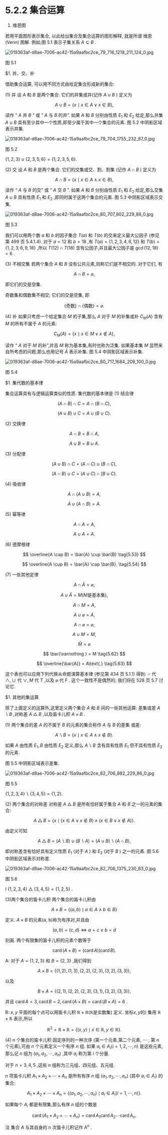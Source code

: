 # 5.2.2 集合运算

1. 维恩图

若用平面图形表示集合, 以此给出集合及集合运算的图形解释, 就是所谓 维恩 (Venn) 图解. 例如,图 5.1 表示子集关系 $A \subseteq  B$ .

![019363af-d8ae-7006-ac42-15a9aafbc2ce_79_716_1219_211_124_0.jpg](/images/019363af-d8ae-7006-ac42-15a9aafbc2ce_79_716_1219_211_124_0.jpg)

图 5.1

$1. 并、交、补

借助集合运算, 可以用不同方式由给定集合形成新的集合:

(1) 并 设 $A$ 和 $B$ 是两个集合. 它们的并集或并(记作 $A \cup  B$ ) 定义为

$$
A \cup  B = \{ x \mid  x \in  A \vee  x \in  B\} , \tag{5.39}
$$

读作 “ $A$ 并 $B$ ” 或 “ $A$ 与 $B$ 的并”. 如果 $A$ 和 $B$ 分别由性质 ${E}_{1}$ 和 ${E}_{2}$ 给定,那么并集 $A \cup  B$ 具有至少其中一个性质,即至少属于其中一个集合的元素. 图 5.2 中阴影区域表示并集.

![019363af-d8ae-7006-ac42-15a9aafbc2ce_79_704_1755_232_87_0.jpg](/images/019363af-d8ae-7006-ac42-15a9aafbc2ce_79_704_1755_232_87_0.jpg)

图 5.2

$\{ 1,2,3\}  \cup  \{ 2,3,5,6\}  = \{ 1,2,3,5,6\} .$

(2) 交 设 $A$ 和 $B$ 是两个集合. 它们的交集或交、割、割集 (记作 $A \cap  B$ ) 定义为

$$
A \cap  B = \{ x \mid  x \in  A \land  x \in  B\} , \tag{5.40}
$$

读作 “ $A$ 与 $B$ 的交” 或 “ $A$ 交 $B$ ”. 如果 $A$ 和 $B$ 分别由性质 ${E}_{1}$ 和 ${E}_{2}$ 给定,那么交集 $A \cup  B$ 具有性质 ${E}_{1}$ 和 ${E}_{2}$ ,即同时属于这两个集合的元素. 图 5.3 中阴影区域表示交集.

![019363af-d8ae-7006-ac42-15a9aafbc2ce_80_707_802_229_86_0.jpg](/images/019363af-d8ae-7006-ac42-15a9aafbc2ce_80_707_802_229_86_0.jpg)

图 5.3

我们可以用两个数 $a$ 和 $b$ 的因子集合 $T\left( a\right)$ 和 $T\left( b\right)$ 的交来定义最大公因子 (参见第 499 页 5.4.1.4). 对于 $a = {12}$ 和 $b = {18}$ ,有 $T\left( a\right)  = \{ 1,2,3,4,6,{12}\}$ 和 $T\left( b\right)  = \{ 1,2,3,6,9,{18}\}$ ,所以 $T\left( {12}\right)  \cap  T\left( {18}\right)$ 含有公因子,并且最大公因子是 $\gcd \left( {{12},{18}}\right)  = 6$ .

(3) 不相交集 若两个集合 $A$ 和 $B$ 没有公共元素,则称它们是不相交的. 对于它们, 有

$$
A \cap  B = \varnothing , \tag{5.41}
$$

即它们的交是空集.

奇数集和偶数集不相交; 它们的交是空集, 即

$$
\{ \text{奇数}\}  \cap  \{ \text{偶数}\}  = \varnothing \text{.}
$$

(4) 补 如果只考虑一个给定集合 $M$ 的子集,那么 $A$ 对于 $M$ 的补集或补 ${C}_{M}\left( A\right)$ 含有 $M$ 的所有不属于 $A$ 的元素:

$$
{C}_{M}\left( A\right)  = \{ x \mid  x \in  M \vee  x \notin  A\} , \tag{5.42}
$$

读作 “ $A$ 对于 $M$ 的补”,并且 $M$ 称为基本集,有时也称为泛集. 如果基本集 $M$ 显然来自所考虑的问题,那么也用记号 $\bar{A}$ 表示补集. 图 5.4 中阴影区域表示补集.

![019363af-d8ae-7006-ac42-15a9aafbc2ce_80_717_1684_209_100_0.jpg](/images/019363af-d8ae-7006-ac42-15a9aafbc2ce_80_717_1684_209_100_0.jpg)

图 5.4

$1. 集代数的基本律

集合运算具有与逻辑运算类似的性质. 集代数的基本律是 (1) 结合律

$$
\left( {A \cap  B}\right)  \cap  C = A \cap  \left( {B \cap  C}\right) , \tag{5.43}
$$

$$
\left( {A \cup  B}\right)  \cup  C = A \cup  \left( {B \cup  C}\right) . \tag{5.44}
$$

(2) 交换律

$$
A \cap  B = B \cap  A, \tag{5.45}
$$

$$
A \cup  B = B \cup  A. \tag{5.46}
$$

(3) 分配律

$$
\left( {A \cup  B}\right)  \cap  C = \left( {A \cap  C}\right)  \cup  \left( {B \cap  C}\right) , \tag{5.47}
$$

$$
\left( {A \cap  B}\right)  \cup  C = \left( {A \cup  C}\right)  \cap  \left( {B \cup  C}\right) . \tag{5.48}
$$

(4) 吸收律

$$
A \cap  \left( {A \cup  B}\right)  = A, \tag{5.49}
$$

$$
A \cup  \left( {A \cap  B}\right)  = A\text{.} \tag{5.50}
$$

(5) 幂等律

$$
A \cap  A = A, \tag{5.51}
$$

$$
A \cup  A = A. \tag{5.52}
$$

(6) 德摩根律

$$
\overline{A \cap  B} = \bar{A} \cup  \bar{B} \tag{5.53}
$$

$$
\overline{A \cup  B} = \bar{A} \cap  \bar{B}. \tag{5.54}
$$

(7) 一些其他定律

$$
A \cap  \bar{A} = \varnothing , \tag{5.55}
$$

$$
A \cup  \bar{A} = M\left( {M\text{是基本集}}\right) , \tag{5.56}
$$

$$
A \cap  M = A, \tag{5.57}
$$

$$
A \cup  \varnothing  = A, \tag{5.58}
$$

$$
A \cap  \varnothing  = \varnothing , \tag{5.59}
$$

$$
A \cup  M = M, \tag{5.60}
$$

$$
\bar{M} = \varnothing  \tag{5.61}
$$

$$
\bar{\varnothing } = M \tag{5.62}
$$

$$
\overline{\bar{A}} = A\text{.} \tag{5.63}
$$

这个表也可以应用下列代换从命题演算基本律 (参见第 434 页 5.1.1) 得到: $\cap$ 代 $\land  , \cup$ 代 $\vee  , M$ 代 $\mathrm{T}$ ,以及 $\varnothing$ 代 $\mathrm{F}$ . 这个一致性不是偶然的; 我们将在 528 页 5.7 讨论它.

$1. 其他的集运算

除了上面定义的运算外,这里定义两个集合 $A$ 和 $B$ 间的一些其他运算: 差集或差 $A \smallsetminus  B$ ,对称差 $A\bigtriangleup B$ ,以及笛卡儿积 $A \times  B$ .

(1) 两个集合的差 $A$ 的不属于 $B$ 的元素的集合称作 $A$ 与 $B$ 的差集 或差:

$$
A \smallsetminus  B = \{ x \mid  x \in  A \land  x \notin  B\} . \tag{5.64a}
$$

如果 $A$ 由性质 ${E}_{1}, B$ 由性质 ${E}_{2}$ 定义,那么 $A \smallsetminus  B$ 含有具有性质 ${E}_{1}$ 但不具有性质 ${E}_{2}$ 的元素.

图 5.5 中阴影区域表示差集.

![019363af-d8ae-7006-ac42-15a9aafbc2ce_82_706_882_229_86_0.jpg](/images/019363af-d8ae-7006-ac42-15a9aafbc2ce_82_706_882_229_86_0.jpg)

图 5.5

$\{ 1,2,3,4\}  \smallsetminus  \{ 3,4,5\}  = \{ 1,2\} .$

(2) 两个集合的对称差 对称差 $A\bigtriangleup B$ 是所有恰好属于集合 $A$ 和 $B$ 之一的元素的集合:

$$
A\bigtriangleup B = \{ x \mid  \left( {x \in  A \vee  x \notin  B}\right)  \land  \left( {x \in  B \vee  x \notin  A}\right) \} . \tag{5.64b}
$$

由定义可知

$$
A\bigtriangleup B = \left( {A \smallsetminus  B}\right)  \cup  \left( {B \smallsetminus  A}\right)  = \left( {A \cup  B}\right)  \smallsetminus  \left( {A \cap  B}\right) , \tag{5.64c}
$$

即对称差含有恰好具有定义性质 ${E}_{1}$ (对于 $A$ ) 和 ${E}_{2}$ (对于 $B$ ) 之一的元素. 图 5.6 中阴影区域表示对称差.

![019363af-d8ae-7006-ac42-15a9aafbc2ce_82_706_1375_230_83_0.jpg](/images/019363af-d8ae-7006-ac42-15a9aafbc2ce_82_706_1375_230_83_0.jpg)

图 5.6

I $\{ 1,2,3,4\} \bigtriangleup \{ 3,4,5\}  = \{ 1,2,5\}$ .

(3)两个集合的笛卡儿积 两个集合的笛卡儿积由

$$
A \times  B = \{ \left( {a, b}\right)  \mid  a \in  A \land  b \in  B\}  \tag{5.65a}
$$

定义. $A \times  B$ 的元素(a, b)称为有序对,并且由

$$
\left( {a, b}\right)  = \left( {c, d}\right)  \Leftrightarrow  a = c \vee  b = d \tag{5.65b}
$$

刻画. 两个有限集的笛卡儿积的元素个数等于

$$
\operatorname{card}\left( {A \times  B}\right)  = \left( {\operatorname{card}A}\right) \left( {\operatorname{card}B}\right) . \tag{5.65c}
$$

A: 对于 $A = \{ 1,2,3\}$ 和 $B = \{ 2,3\}$ ,我们得到

$$
A \times  B = \{ \left( {1,2}\right) ,\left( {1,3}\right) ,\left( {2,2}\right) ,\left( {2,3}\right) ,\left( {3,2}\right) ,\left( {3,3}\right) \} ,
$$

以及

$$
B \times  A = \{ \left( {2,1}\right) ,\left( {2,2}\right) ,\left( {2,3}\right) ,\left( {3,1}\right) ,\left( {3,2}\right) ,\left( {3,3}\right) \} ,
$$

并且 $\operatorname{card}A = 3,\operatorname{card}B = 2,\operatorname{card}\left( {A \times  B}\right)  = \operatorname{card}\left( {B \times  A}\right)  = 6$ .

B: $x, y$ 平面的每个点可以用笛卡儿积 $\mathbb{R} \times  \mathbb{R}\left( {\mathbb{R}\text{是实数集) 定义. 坐标}x, y\text{的}}\right)$ 集用 $\mathbb{R} \times  \mathbb{R}$ 表示,所以

$$
{\mathbb{R}}^{2} = \mathbb{R} \times  \mathbb{R} = \{ \left( {x, y}\right)  \mid  x \in  \mathbb{R}, y \in  \mathbb{R}\} .
$$

(4) $n$ 个集合的笛卡儿积 固定序列的一种次序 (第一个元素,第二个元素, $\cdots$ , 第 $n$ 个元素),可由 $n$ 个元素定义一个有序 $n$ 组. 如果 ${a}_{i} \in  {A}_{i}\left( {i = 1,2,\cdots , n}\right)$ 是这些元素,那么记 $n$ 组为 $\left( {{a}_{1},{a}_{2},\cdots ,{a}_{n}}\right)$ ,其中 ${a}_{i}$ 称为第 $i$ 个分量.

对于 $n = 3,4,5$ ,这些 $n$ 组称为三元组、四元组、五元组.

$n$ 项笛卡儿积 ${A}_{1} \times  {A}_{2} \times  \cdots  \times  {A}_{n}$ 是所有有序 $n$ 组 $\left( {{a}_{1},{a}_{2},\cdots ,{a}_{n}}\right)$ (其中 $\left. {{a}_{i} \in  {A}_{i}}\right)$ 的集合:

$$
{A}_{1} \times  {A}_{2} \times  \cdots  \times  {A}_{n} = \left\{  {\left( {{a}_{1},{a}_{2},\cdots ,{a}_{n}}\right)  \mid  {a}_{i} \in  {A}_{i}\left( {i = 1,\cdots , n}\right) }\right\}  . \tag{5.66a}
$$

如果每个 ${A}_{i}$ 都是有限集,那么有序 $n$ 组的个数是

$$
\operatorname{card}\left( {{A}_{1} \times  {A}_{2} \times  \cdots  \times  {A}_{n}}\right)  = \operatorname{card}{A}_{1}\operatorname{card}{A}_{2}\cdots \operatorname{card}{A}_{n}. \tag{5.66b}
$$

注 集合 $A$ 与其自身的 $n$ 次笛卡儿积记作 ${A}^{n}$ .
